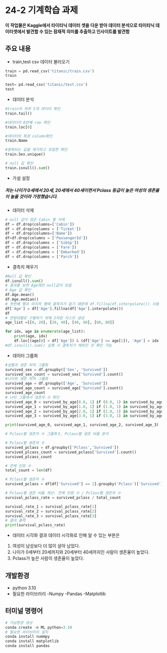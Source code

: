 # 24-2 기계학습 과제
#### 이 작업물은 Kaggle에서 타이타닉 데이터 셋을 다운 받아 데이터 분석으로 타이타닉 데이터셋에서 발견할 수 있는 잠재적 의미를 추출하고 인사이트를 발견함

## 주요 내용
* train,test csv 데이터 불러오기
```python
train = pd.read_csv('titanic/train.csv')
train

test= pd.read_csv('titanic/test.csv')
test
```
* 데이터 분석
```python
#train의 하위 5개 데이터 확인
train.tail()

#데이터의 0번째 row 확인
train.loc[0]

#데이터의 특정 column확인
train.Name

#중복되는 값을 제거하고 유일한 확인
train.Sex.unique()

# null 값 확인
train.isnull().sum()
```
* 가설 설정
##### 저는 나이가 0세에서 20세, 20세에서 40세이면서 Pclass 등급이 높은 여성의 생존율이 높을 것이라 가정했습니다.

* 데이터 삭제
```python
# null 값이 많은 Cabin 열 삭제
df = df.drop(columns=['Cabin'])
df = df.drop(columns = ['Ticket'])
df = df.drop(columns=['Name'])
df=df.drop(columns = ['PassengerId'])
df = df.drop(columns = ['SibSp'])
df = df.drop(columns = ['Fare'])
df = df.drop(columns = ['Embarked'])
df = df.drop(columns = ['Parch'])
```
* 결측치 채우기
```python 
#Null 값 확인
df.isnull().sum()
# 결과를 보면 Age에만 null값이 있음
# Age 값 확인
df.Age.mean()
df.Age.median()
# 첫번째 행과 마지막 행에 결측치가 없기 때문에 df.fillna(df.interpolate()) 사용
df['Age'] = df['Age'].fillna(df['Age'].interpolate())
df
# 연령대별로 구별하기 위해 2차원 리스트 생성
age_list =[[0, 20], [20, 40], [40, 60], [60, 80]]

for idx, age in enumerate(age_list):
    print(age, idx)
    df.loc[(age[0] < df['Age']) & (df['Age'] <= age[1]), 'Age'] = idx
#df.isnull().sum() 실행 시 결측치가 채워진 것 확인 가능
```
* 데이터 그룹화
```python
#성별과 생존 피쳐 그룹화
survived_sex = df.groupby(['Sex', 'Survived'])
survived_sex_count = survived_sex['Survived'].count()
#나이와 생존 피쳐 그룹화
survived_age = df.groupby(['Age', 'Survived'])
survived_age_count = survived_age['Survived'].count()
survived_age_count
# 나이 그룹에서 생존자 수 확인
survived_age_0 = survived_by_age[0.0, 1] if (0.0, 1) in survived_by_age.index else 0
survived_age_1 = survived_by_age[1.0, 1] if (1.0, 1) in survived_by_age.index else 0
survived_age_2 = survived_by_age[2.0, 1] if (2.0, 1) in survived_by_age.index else 0
survived_age_3 = survived_by_age[3.0, 1] if (3.0, 1) in survived_by_age.index else 0

print(survived_age_0, survived_age_1, survived_age_2, survived_age_3)

# Pclass별 생존자 수 그룹화ㅔ, Pclass별 생존 비율 분석

# Pclass별 생존자 수
survived_pclass = df.groupby(['Pclass','Survived'])
survived_plcass_count = survived_pclass['Survived'].count()
survived_plcass_count

# 전체 인원 수
total_count = len(df)

# Pclass별 생존자 수
survived_pclass = df[df['Survived'] == 1].groupby('Pclass')['Survived'].count()

# Pclass별 생존 비율 계산: 전체 인원 수 / Pclass별 생존자 수
survival_pclass_rate = survived_pclass / total_count

survival_rate_1 = survival_pclass_rate[1]
survival_rate_2 = survival_pclass_rate[2]
survival_rate_3 = survival_pclass_rate[3]
# 결과 출력
print(survival_pclass_rate)
```
* 데이터 시각화 결과
데이터 시각화로 인해 알 수 있는 부분은
1. 여성이 남성보다 더 많이 살아 남았다.
2. 나이가 0세부터 20세까지와 20세부터 40세까지인 사람이 생존율이 높았다.
3. Pclass가 높은 사람이 생존율이 높았다.






## 개발환경
* python 3.10
* 필요한 라이브러리 -Numpy -Pandas -Matplotlib

## 터미널 명령어
```python
# 가상환경 생성
conda create -n ML python=3.10
# 필요한 라이브러리 설치
conda install nummpy
conda install matplotlib
conda install pandas
